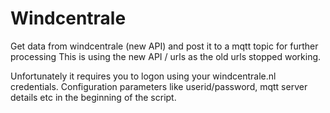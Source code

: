 # Windcentrale

Get data from windcentrale (new API) and post it to a mqtt topic for further processing
This is using the new API / urls as the old urls stopped working.

Unfortunately it requires you to logon using your windcentrale.nl credentials.
Configuration parameters like userid/password, mqtt server details etc in the beginning of the script.
